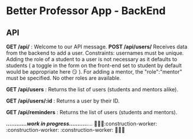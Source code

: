 # Better Professor App - BackEnd #

## API ##

**GET /api/** : Welcome to our API message.
**POST /api/users/** Receives data from the backend to add a user. Constraints: usernames must be unique. Adding the role of a student to a user is not necessary as it defaults to students ( a toggle in the form on the front-end set to student by default would be appropriate here :smirk: ). For adding a mentor, the "role":"mentor" must be specified. No other roles are available.

**GET /api/users** : Returns the list of users (students and mentors alike). 

**GET /api/users/:id** : Returns a user by their ID.

**GET /api/reminders** : Returns the list of users (students and mentors).

***............work in progress...........***...
:hammer::hammer::hammer::construction-worker: :construction-worker: :construction-worker: :hammer::hammer::hammer:

